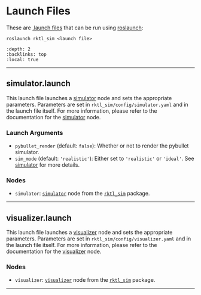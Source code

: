 # Launch Files

These are [.launch files](https://wiki.ros.org/roslaunch/XML) that can be run
using [roslaunch](https://wiki.ros.org/roslaunch):

```shell
roslaunch rktl_sim <launch file>
```

```{contents} Launch Files in the package
:depth: 2
:backlinks: top
:local: true
```

---

## simulator.launch

This launch file launches a [simulator](../nodes/README.md#simulator) node and
sets the appropriate parameters. Parameters are set in
`rktl_sim/config/simulator.yaml` and in the launch file itself. For more
information, please refer to the documentation for the
[simulator](../nodes/README.md#simulator) node.

### Launch Arguments

- `pybullet_render` (default: `false`): Whether or not to render the pybullet simulator.
- `sim_mode` (default: `'realistic'`): Either set to `'realistic'` or `'ideal'`.
    See [simulator](../nodes/README.md#simulator) for more details.


### Nodes

- `simulator`: [`simulator`](../nodes/README.md#simulator) node from the
    [`rktl_sim`](../README.md) package.

---

## visualizer.launch

This launch file launches a [visualizer](../nodes/README.md#visualizer) node and
sets the appropriate parameters. Parameters are set in
`rktl_sim/config/visualizer.yaml` and in the launch file itself. For more
information, please refer to the documentation for the
[visualizer](../nodes/README.md#visualizer) node.

### Nodes

- `visualizer`: [`visualizer`](../nodes/README.md#visualizer) node from the
    [`rktl_sim`](../README.md) package.

---
